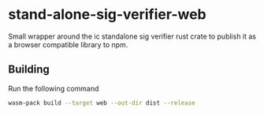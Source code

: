 # stand-alone-sig-verifier-web
Small wrapper around the ic standalone sig verifier rust crate to publish it as a browser compatible library to npm.

## Building
Run the following command
```bash
wasm-pack build --target web --out-dir dist --release
```
